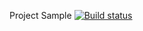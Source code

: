 Project Sample [![Build status](https://ci.appveyor.com/api/projects/status/kq1se8e03ufie87s?svg=true)](https://ci.appveyor.com/project/TatyanaMilyutkina/api-ci-1)